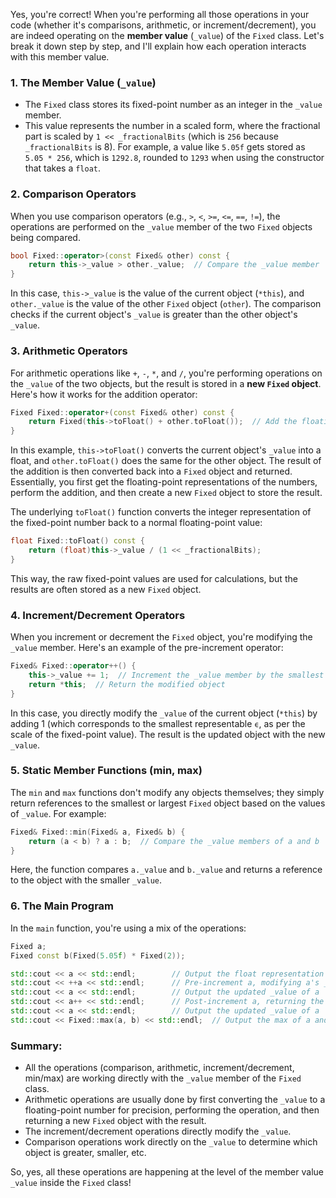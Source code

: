 Yes, you're correct! When you're performing all those operations in your code (whether it's comparisons, arithmetic, or increment/decrement), you are indeed operating on the **member value** (`_value`) of the `Fixed` class. Let's break it down step by step, and I'll explain how each operation interacts with this member value.

### 1. **The Member Value (`_value`)**
- The `Fixed` class stores its fixed-point number as an integer in the `_value` member.
- This value represents the number in a scaled form, where the fractional part is scaled by `1 << _fractionalBits` (which is `256` because `_fractionalBits` is 8). For example, a value like `5.05f` gets stored as `5.05 * 256`, which is `1292.8`, rounded to `1293` when using the constructor that takes a `float`.

### 2. **Comparison Operators**
When you use comparison operators (e.g., `>`, `<`, `>=`, `<=`, `==`, `!=`), the operations are performed on the `_value` member of the two `Fixed` objects being compared.

```cpp
bool Fixed::operator>(const Fixed& other) const {
    return this->_value > other._value;  // Compare the _value member
}
```

In this case, `this->_value` is the value of the current object (`*this`), and `other._value` is the value of the other `Fixed` object (`other`). The comparison checks if the current object's `_value` is greater than the other object's `_value`.

### 3. **Arithmetic Operators**
For arithmetic operations like `+`, `-`, `*`, and `/`, you're performing operations on the `_value` of the two objects, but the result is stored in a **new `Fixed` object**. Here's how it works for the addition operator:

```cpp
Fixed Fixed::operator+(const Fixed& other) const {
    return Fixed(this->toFloat() + other.toFloat());  // Add the floating-point representations
}
```

In this example, `this->toFloat()` converts the current object's `_value` into a float, and `other.toFloat()` does the same for the other object. The result of the addition is then converted back into a `Fixed` object and returned. Essentially, you first get the floating-point representations of the numbers, perform the addition, and then create a new `Fixed` object to store the result.

The underlying `toFloat()` function converts the integer representation of the fixed-point number back to a normal floating-point value:
```cpp
float Fixed::toFloat() const {
    return (float)this->_value / (1 << _fractionalBits);
}
```

This way, the raw fixed-point values are used for calculations, but the results are often stored as a new `Fixed` object.

### 4. **Increment/Decrement Operators**
When you increment or decrement the `Fixed` object, you're modifying the `_value` member. Here's an example of the pre-increment operator:

```cpp
Fixed& Fixed::operator++() {
    this->_value += 1;  // Increment the _value member by the smallest representable step
    return *this;  // Return the modified object
}
```

In this case, you directly modify the `_value` of the current object (`*this`) by adding 1 (which corresponds to the smallest representable `ϵ`, as per the scale of the fixed-point value). The result is the updated object with the new `_value`.

### 5. **Static Member Functions (min, max)**
The `min` and `max` functions don't modify any objects themselves; they simply return references to the smallest or largest `Fixed` object based on the values of `_value`. For example:

```cpp
Fixed& Fixed::min(Fixed& a, Fixed& b) {
    return (a < b) ? a : b;  // Compare the _value members of a and b
}
```

Here, the function compares `a._value` and `b._value` and returns a reference to the object with the smaller `_value`.

### 6. **The Main Program**
In the `main` function, you're using a mix of the operations:

```cpp
Fixed a;
Fixed const b(Fixed(5.05f) * Fixed(2));

std::cout << a << std::endl;        // Output the float representation of a's _value
std::cout << ++a << std::endl;      // Pre-increment a, modifying a's _value
std::cout << a << std::endl;        // Output the updated _value of a
std::cout << a++ << std::endl;      // Post-increment a, returning the old _value of a
std::cout << a << std::endl;        // Output the updated _value of a
std::cout << Fixed::max(a, b) << std::endl;  // Output the max of a and b
```

### Summary:
- All the operations (comparison, arithmetic, increment/decrement, min/max) are working directly with the `_value` member of the `Fixed` class.
- Arithmetic operations are usually done by first converting the `_value` to a floating-point number for precision, performing the operation, and then returning a new `Fixed` object with the result.
- The increment/decrement operations directly modify the `_value`.
- Comparison operations work directly on the `_value` to determine which object is greater, smaller, etc.
  
So, yes, all these operations are happening at the level of the member value `_value` inside the `Fixed` class!